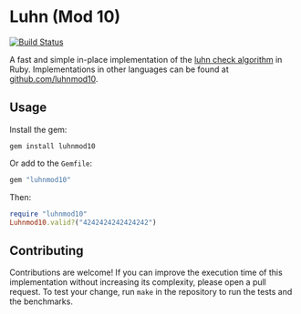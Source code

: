 # Luhn (Mod 10)

[![Build Status](https://travis-ci.org/luhnmod10/ruby.svg?branch=master)](https://travis-ci.org/luhnmod10/ruby)

A fast and simple in-place implementation of the [luhn check algorithm](https://en.wikipedia.org/wiki/Luhn_algorithm) in Ruby. Implementations in other languages can be found at [github.com/luhnmod10](https://github.com/luhnmod10).

## Usage

Install the gem:

```
gem install luhnmod10
```

Or add to the `Gemfile`:

```ruby
gem "luhnmod10"
```

Then:

```ruby
require "luhnmod10"
Luhnmod10.valid?("4242424242424242")
```

## Contributing

Contributions are welcome! If you can improve the execution time of this implementation without increasing its complexity, please open a pull request. To test your change, run `make` in the repository to run the tests and the benchmarks.
